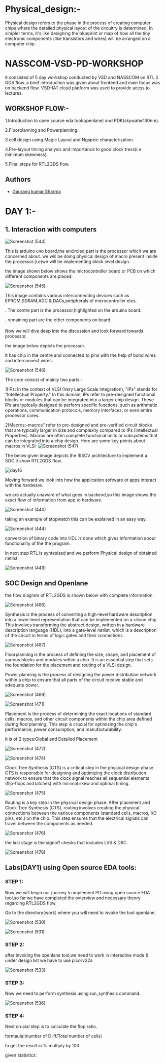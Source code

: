 # Physical_design:-
Physical design refers to the phase in the process of creating computer chips where the detailed physical layout of the circuitry is determined. In simpler terms, it's like designing the blueprint or map of how all the tiny electronic components (like transistors and wires) will be arranged on a computer chip.

# NASSCOM-VSD-PD-WORKSHOP
it consisted of 5 day workshop conducted by VSD and NASSCOM on RTL 2 GDS flow.
a brief introduction was given about frontend and main focus was on backend flow.
VSD-IAT cloud platform was used to provide acess to lectures.

## WORKSHOP FLOW:-
1.Introduction to open source eda tool(openlane) and PDK(skywater130nm).

2.Floorplanning and Powerplanning.

3.cell design using Magic Layout and Ngspice characterization.

4.Pre-layout timing analysis and importance to good clock tress(i.e minimum skewness).

5.Final steps for RTL2GDS flow.


## Authors

- [Gaurang kumar Sharma](https://www.linkedin.com/in/gaurang-sharma-983a6820a/?originalSubdomain=in)

# DAY 1:-

## 1. Interaction with computers
![Screenshot (544)](https://github.com/gaurang-2626/Physical_design/assets/175235170/8999a1b1-e67d-4093-aa1e-8a8f91542592)

This is arduino uno board,the encircled part is the processor which we are concerned about.
we will be doing physical design of macro present inside the processor.(i.e)we will be implementing block level design.

the image shown below shows the microcontroller board or PCB on which different components are placed.

![Screenshot (545)](https://github.com/gaurang-2626/Physical_design/assets/175235170/d7773efb-b393-474f-925e-a7c01757e6ca)

This image contains various interconnecting devices such as EPROM,SDRAM,ADC & DACs,peripherals of microcontroller etcs.

. The centre part is the processor,highlighted on the arduino board.

. remaining part are the other components on board.




####
Now we will dive deep into the discussion and look forward towards processor,

the image below depicts the processor.

it has chip in the centre and connected to pins with the help of bond wires and interconnect wires.

![Screenshot (546)](https://github.com/gaurang-2626/Physical_design/assets/175235170/4b7f0158-9645-4061-9f23-1ac9684c1ef8)

The core consist of mainly two parts:-

1)IPs:
 In the context of VLSI (Very Large Scale Integration), "IPs" stands for "Intellectual Property." In this domain, IPs refer to pre-designed functional blocks or modules that can be integrated into a larger chip design. These IPs are typically designed to perform specific functions, such as arithmetic operations, communication protocols, memory interfaces, or even entire processor cores.

2)Macros:-macros" refer to pre-designed and pre-verified circuit blocks that are typically larger in size and complexity compared to IPs (Intellectual Properties). Macros are often complete functional units or subsystems that can be integrated into a chip design. Here are some key points about macros in VLSI:
![Screenshot (547)](https://github.com/gaurang-2626/Physical_design/assets/175235170/cfa97239-3d74-4b1d-9f9d-1a3934e1323b)

The below given image depicts the RISCV architecture to implement a SOC.it show RTL2GDS flow.

![day16](https://github.com/gaurang-2626/Physical_design/assets/175235170/98b81312-a479-443a-a6b8-92f9a7e066e1)

Moving forward we look into how the application software or apps interact with the hardware.

we are actually unaware of what goes in backend,so this image shows the exact flow of information from app to hardware.

![Screenshot (440)](https://github.com/gaurang-2626/Physical_design/assets/175235170/992c1fe2-b134-4ae0-88e9-06e98f24452b)

taking an example of stopwatch this can be explained in an easy way.

![Screenshot (444)](https://github.com/gaurang-2626/Physical_design/assets/175235170/946d4394-7f9e-4388-b918-621d3e8a8ac2)

conversion of binary code into HDL is done which gives information about functionality of the the program.

in next step RTL is syntesized and we perform Physical design of obtained netlist.

![Screenshot (449)](https://github.com/gaurang-2626/Physical_design/assets/175235170/d5c5d452-101b-4af8-89e6-e3d480ea15ad)

## SOC Design and Openlane

the flow diagram of RTL2GDS is shown below with complete information.

![Screenshot (466)](https://github.com/gaurang-2626/Physical_design/assets/175235170/d19df1b5-aad5-4ae5-b5f2-854126ae8d8a)


Synthesis is the process of converting a high-level hardware description into a lower-level representation that can be implemented on a silicon chip. This involves transforming the abstract design, written in a hardware description language (HDL), into a gate-level netlist, which is a description of the circuit in terms of logic gates and their connections.

![Screenshot (467)](https://github.com/gaurang-2626/Physical_design/assets/175235170/894071cc-57a7-4b1c-848a-ed3bcb9e6e86)

Floorplanning is the process of defining the size, shape, and placement of various blocks and modules within a chip. It is an essential step that sets the foundation for the placement and routing of a VLSI design.

Power planning is the process of designing the power distribution network within a chip to ensure that all parts of the circuit receive stable and adequate power.

![Screenshot (469)](https://github.com/gaurang-2626/Physical_design/assets/175235170/61bfc5f1-26fb-40d5-87a7-292acac0f941)

![Screenshot (471)](https://github.com/gaurang-2626/Physical_design/assets/175235170/c8bd9b10-870e-4f1a-8967-6b0edc80264c)

Placement is the process of determining the exact locations of standard cells, macros, and other circuit components within the chip area defined during floorplanning. This step is crucial for optimizing the chip's performance, power consumption, and manufacturability.

it is of 2 types:Global and Detailed Placement

![Screenshot (472)](https://github.com/gaurang-2626/Physical_design/assets/175235170/d4f71eb2-84a0-43c0-9f0e-0d0e70fb9f3d)

![Screenshot (474)](https://github.com/gaurang-2626/Physical_design/assets/175235170/537cb2a8-6cbc-40dc-bc9f-68e77c21aaef)


Clock Tree Synthesis (CTS) is a critical step in the physical design phase . CTS is responsible for designing and optimizing the clock distribution network to ensure that the clock signal reaches all sequential elements (flip-flops and latches) with minimal skew and optimal timing.

![Screenshot (475)](https://github.com/gaurang-2626/Physical_design/assets/175235170/7c94939c-3530-4cd8-9655-718f927c16e5)

Routing is a key step in the physical design phase. After placement and Clock Tree Synthesis (CTS), routing involves creating the physical connections between the various components (standard cells, macros, I/O pins, etc.) on the chip. This step ensures that the electrical signals can travel between the components as needed.

![Screenshot (476)](https://github.com/gaurang-2626/Physical_design/assets/175235170/278d1e5f-de83-4b7e-8b11-a7fc5712a746)

the last stage is the signoff checks that includes LVS & DRC.

![Screenshot (478)](https://github.com/gaurang-2626/Physical_design/assets/175235170/c6f83f37-4b18-42dd-ac7f-05874b3183f6)


## Labs(DAY1) using Open source EDA tools:

### STEP 1:
Now we will begin our journey to implement PD using open source EDA tool,so far we have completed the ovierview and necessary theory regarding RTL2GDS flow.

Go to the directory(work) where you will need to invoke the tool openlane.

![Screenshot (530)](https://github.com/gaurang-2626/Physical_design/assets/175235170/9614b0a2-c45c-4dd8-bba6-049449aae27a)

![Screenshot (531)](https://github.com/gaurang-2626/Physical_design/assets/175235170/54bb826f-0ef9-481a-9d23-85759ee5762b)

### STEP 2:
after invoking the openlane tool,we need to work in interactive mode & under design list we have to use picorv32a

![Screenshot (533)](https://github.com/gaurang-2626/Physical_design/assets/175235170/2d596022-6101-4ed8-8ddd-01f37a23ca70)

### STEP 3:
Now we need to perform synthesis using run_synthesis command.

![Screenshot (536)](https://github.com/gaurang-2626/Physical_design/assets/175235170/6f50701d-06c5-4997-b90d-272713f3317f)

### STEP 4:
Next crucial step is to calculate the flop ratio.

formaula:(number of D-ff/Total number of cells)

to get the result in % multiply by 100

given statistics:






